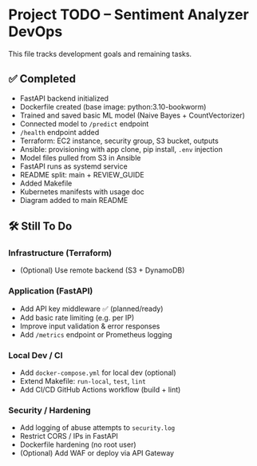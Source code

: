# Project TODO – Sentiment Analyzer DevOps

This file tracks development goals and remaining tasks.

## ✅ Completed
- FastAPI backend initialized
- Dockerfile created (base image: python:3.10-bookworm)
- Trained and saved basic ML model (Naive Bayes + CountVectorizer)
- Connected model to `/predict` endpoint
- `/health` endpoint added
- Terraform: EC2 instance, security group, S3 bucket, outputs
- Ansible: provisioning with app clone, pip install, `.env` injection
- Model files pulled from S3 in Ansible
- FastAPI runs as systemd service
- README split: main + REVIEW_GUIDE
- Added Makefile
- Kubernetes manifests with usage doc
- Diagram added to main README

## 🛠️ Still To Do

### Infrastructure (Terraform)
- (Optional) Use remote backend (S3 + DynamoDB)

### Application (FastAPI)
- Add API key middleware ✅ (planned/ready)
- Add basic rate limiting (e.g. per IP)
- Improve input validation & error responses
- Add `/metrics` endpoint or Prometheus logging

### Local Dev / CI
- Add `docker-compose.yml` for local dev (optional)
- Extend Makefile: `run-local`, `test`, `lint`
- Add CI/CD GitHub Actions workflow (build + lint)

### Security / Hardening
- Add logging of abuse attempts to `security.log`
- Restrict CORS / IPs in FastAPI
- Dockerfile hardening (no root user)
- (Optional) Add WAF or deploy via API Gateway

